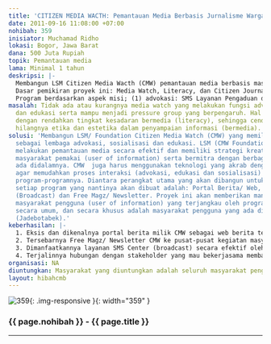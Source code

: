 ```yaml
---
title: 'CITIZEN MEDIA WACTH: Pemantauan Media Berbasis Jurnalisme Warga'
date: 2011-09-16 11:08:00 +07:00
nohibah: 359
inisiator: Muchamad Ridho
lokasi: Bogor, Jawa Barat
dana: 500 Juta Rupiah
topik: Pemantauan media
lama: Minimal 1 tahun
deskripsi: |-
  Membangun LSM Citizen Media Wacth (CMW) pemantauan media berbasis masyarakat yang  efektif dengan memanfaatkan perangkat ICT (SMS Center, Portal Web, Newsletter, dll) dan pembangunan komunitas dengan tujuan melakukan advokasi, edukasi dan sosialisasi secara efisien dan terencana. LSM CMW ini nantinya dapat berfungsi sebagai “pressure group” dan “creative minority” yang bersama-sama masyarakat diharapkan mampu mewujudkan masyarakat “melek media” yang kritis dan aktif serta dapat menciptakan iklim jurnalisme warga yang kondusif.
  Dasar pemikiran proyek ini: Media Watch, Literacy, dan Citizen Journalism adalah entitas yang saling terkait dan tidak dapat dipisahkan (integral). Pembangunan salahsatunya mesti berefek pada pembangunan ketiganya. Monopoli dan Kediktatoran Informasi yang berbasis kepada Kapitalisme harus dikikis hingga tercipta demokratisasi informasi yang adil dan bertanggung jawab.
  Program berdasarkan aspek misi; (1) advokasi: SMS Layanan Pengaduan dan Laporan, Pendampingan Kasus, Konsultasi, dll, (2) edukasi: Kursus Telaah Wacana, Kursus Jurnalistik, Seminar dan Diskusi, Bedah Media, dll, dan (3) sosialisasi: Newsletter, SMS Media Watch, Portal Berita, dll
masalah: Tidak ada atau kurangnya media watch yang melakukan fungsi advokasi, sosialisasi
  dan edukasi serta mampu menjadi pressure group yang berpengaruh. Hal ini sejalan
  dengan rendahkan tingkat kesadaran bermedia (literacy), sehingga cenderung membiarkan
  hilangnya etika dan estetika dalam penyampaian informasi (bermedia).
solusi: 'Membangun LSM/ Foundation Citizen Media Watch (CMW) yang memiliki fungsi
  sebagai lembaga advokasi, sosialisasi dan edukasi. LSM (CMW Foundation) ini harus
  melakukan pemantauan media secara efektif dan memiliki strategi kreatif untuk melibatkan
  masyarakat pemakai (user of information) serta bermitra dengan berbagai elemen yang
  ada didalamnya. CMW  juga harus menggunakan teknologi yang akrab dengan masyarakat
  agar memudahkan proses interaksi (advokasi, edukasi dan sosialisasi) dalam menjalankan
  program-programnya. Diantara perangkat utama yang akan dibangun untuk mendukung
  setiap program yang nantinya akan dibuat adalah: Portal Berita/ Web, SMS Center
  (Broadcast) dan Free Magz/ Newsletter. Proyek ini akan memberikan manfaat bagi seluruh
  masyarakat pengguna (user of information) yang terjangkau oleh program-program CMW
  secara umum, dan secara khusus adalah masyarakat pengguna yang ada dibasis pemantauan
  (Jadebotabek).'
keberhasilan: |-
  1. Eksis dan dikenalnya portal berita milik CMW sebagai web berita terdepan dalam –niche- “pemantauan media”.
  2. Tersebarnya Free Magz/ Newsletter CMW ke pusat-pusat kegiatan masyarakat perkotaan dan pelosok daerah dengan oplah minimal 30ribu eksemplar per edisi di daerah basis pemantauan.
  3. Dimanfaatkannya layanan SMS Center (broadcast) secara efektif oleh masyarakat pengguna.
  4. Terjalinnya hubungan dengan stakeholder yang mau bekerjasama membantu keberlangsungan program-program CMW untuk tahun kedua dan seterusnya
organisasi: NA
diuntungkan: Masyarakat yang diuntungkan adalah seluruh masyarakat pengguna (user of information) yang terjangkau oleh program-program CMW secara umum, dan secara khusus adalah masyarakat pengguna yang ada dibasis pemantauan (Jadebotabek).
layout: hibahcmb
---
```


![359](/static/img/hibahcmb/359.png){: .img-responsive }{: width="359" }

### {{ page.nohibah }} - {{ page.title }}

---

